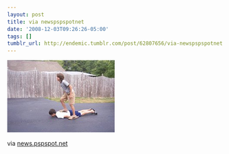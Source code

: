 ```yaml
---
layout: post
title: via newspspspotnet
date: '2008-12-03T09:26:26-05:00'
tags: []
tumblr_url: http://endemic.tumblr.com/post/62807656/via-newspspspotnet
---
```

 ![](/tumblr_files/GozJ8yit3h1ma1uiuhzTWRpGo1_250.gif)  

via [news.pspspot.net](http://news.pspspot.net/uploads/body-surfing.gif)

